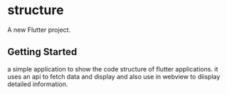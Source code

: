 # structure

A new Flutter project.

## Getting Started

a simple application to show the code structure of flutter applications. 
it uses an api to fetch data and display and also use in webview to diisplay detailed information.
